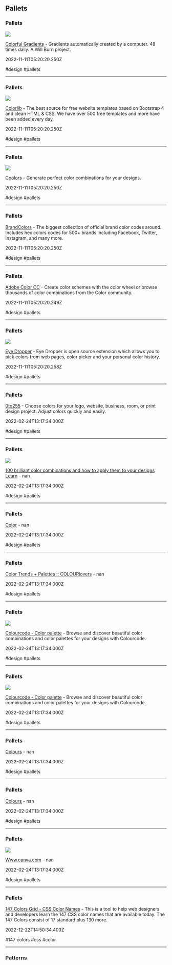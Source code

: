 ## Pallets

### Pallets

![](https://64.media.tumblr.com/avatar_2e2da35efc54_128.pnj)

[Colorful Gradients](https://colorfulgradients.tumblr.com) - Gradients automatically created by a computer. 48 times daily. A Will Burn project.

2022-11-11T05:20:20.250Z

#design #pallets

---

### Pallets

![](https://colorlib.com/wp-content/uploads/sites/2/best-website-templates-1.jpg)

[Colorlib](https://colorlib.com/wp/templates) - The best source for free website templates based on Bootstrap 4 and clean HTML & CSS. We have over 500 free templates and more have been added every day.

2022-11-11T05:20:20.250Z

#design #pallets

---

### Pallets

![](https://coolors.co/assets/img/og_image.png)

[Coolors](https://coolors.co) - Generate perfect color combinations for your designs.

2022-11-11T05:20:20.250Z

#design #pallets

---

### Pallets

[BrandColors](https://brandcolors.net) - The biggest collection of official brand color codes around. Includes hex colors codes for 500+ brands including Facebook, Twitter, Instagram, and many more.

2022-11-11T05:20:20.250Z

#design #pallets

---

### Pallets

[Adobe Color CC](https://color.adobe.com/pl/create/color-wheel) - Create color schemes with the color wheel or browse thousands of color combinations from the Color community.

2022-11-11T05:20:20.249Z

#design #pallets

---

### Pallets

![](https://lh3.googleusercontent.com/JHgGb5sWzuZecolMRmsJluBhKZFQ1FrO9YXgcHkqRb9hy-73rOJh-smwk3oHVJDxCf0BdoYFJAPbGd_d-_i3cLugsw=w128-h128-e365-rj-sc0x00ffffff)

[Eye Dropper](https://chrome.google.com/webstore/detail/eye-dropper/hmdcmlfkchdmnmnmheododdhjedfccka?hl=en) - Eye Dropper is open source extension which allows you to pick colors from web pages, color picker and your personal color history.

2022-11-11T05:20:20.258Z

#design #pallets

---

### Pallets

[0to255](https://www.0to255.com) - Choose colors for your logo, website, business, room, or print design project. Adjust colors quickly and easily.

2022-02-24T13:17:34.000Z

#design #pallets

---

### Pallets

![](https://learn.canva.com/wp-content/uploads/2018/07/100-brilliant-color-combinations-and-how-to-apply-them-to-your-designs-02.png)

[100 brilliant color combinations and how to apply them to your designs Learn](https://www.canva.com/learn/100-color-combinations) - nan

2022-02-24T13:17:34.000Z

#design #pallets

---

### Pallets

[Color](https://color.adobe.com/pt/create) - nan

2022-02-24T13:17:34.000Z

#design #pallets

---

### Pallets

[Color Trends + Palettes :: COLOURlovers](https://www.colourlovers.com) - nan

2022-02-24T13:17:34.000Z

#design #pallets

---

### Pallets

![](https://www.toptal.com/designers/colourcode//assets/images/opengraph.png)

[Colourcode - Color palette](https://colourco.de) - Browse and discover beautiful color combinations and color palettes for your designs with Colourcode.

2022-02-24T13:17:34.000Z

#design #pallets

---

### Pallets

![](https://www.toptal.com/designers/colourcode//assets/images/opengraph.png)

[Colourcode - Color palette](https://www.toptal.com/designers/colourcode) - Browse and discover beautiful color combinations and color palettes for your designs with Colourcode.

2022-02-24T13:17:34.000Z

#design #pallets

---

### Pallets

[Colours](https://webcolourdata.com) - nan

2022-02-24T13:17:34.000Z

#design #pallets

---

### Pallets

[Colours](https://ww12.webcolourdata.com) - nan

2022-02-24T13:17:34.000Z

#design #pallets

---

### Pallets

![](https://static-cse.canva.com/_next/static/assets/wiki-social-combo-fb_w1200xh628_eb630e9beeb96f28014ded4940b3055017affb840e3e641d0fcc9f97d3d3660b.png)

[Www.canva.com](https://www.canva.com/colors/color-palettes) - nan

2022-02-24T13:17:34.000Z

#design #pallets

---

### Pallets

[147 Colors Grid - CSS Color Names](https://147colors.com) - This is a tool to help web designers and developers learn the 147 CSS color names that are available today. The 147 Colors consist of 17 standard plus 130 more.

2022-12-22T14:50:34.403Z

#147 colors #css #color

---

### Patterns
